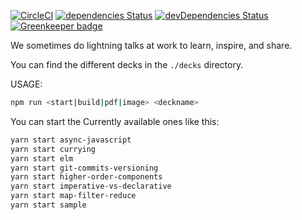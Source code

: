 
[![CircleCI](https://circleci.com/gh/farbenmeer/ausguck.svg?style=svg)](https://circleci.com/gh/farbenmeer/ausguck)
[![dependencies Status](https://david-dm.org/greenkeeperio/greenkeeper-lockfile/master/status.svg)](https://david-dm.org/greenkeeperio/greenkeeper-lockfile/master)
[![devDependencies Status](https://david-dm.org/farbenmeer/ausguck/dev-status.svg)](https://david-dm.org/farbenmeer/ausguck?type=dev)
[![Greenkeeper badge](https://badges.greenkeeper.io/farbenmeer/ausguck.svg)](https://greenkeeper.io/)

We sometimes do lightning talks at work to learn, inspire, and share.

You can find the different decks in the `./decks` directory.

USAGE:
```sh
npm run <start|build|pdf|image> <deckname>
```

You can start the Currently available ones like this:

```sh
yarn start async-javascript
yarn start currying
yarn start elm
yarn start git-commits-versioning
yarn start higher-order-components
yarn start imperative-vs-declarative
yarn start map-filter-reduce
yarn start sample
```
